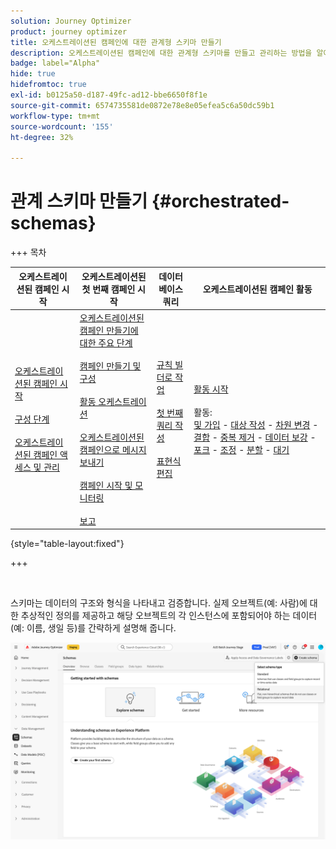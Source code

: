 ```yaml
---
solution: Journey Optimizer
product: journey optimizer
title: 오케스트레이션된 캠페인에 대한 관계형 스키마 만들기
description: 오케스트레이션된 캠페인에 대한 관계형 스키마를 만들고 관리하는 방법을 알아봅니다
badge: label="Alpha"
hide: true
hidefromtoc: true
exl-id: b0125a50-d187-49fc-ad12-bbe6650f8f1e
source-git-commit: 6574735581de0872e78e8e05efea5c6a50dc59b1
workflow-type: tm+mt
source-wordcount: '155'
ht-degree: 32%

---
```


# 관계 스키마 만들기 {#orchestrated-schemas}

+++ 목차

| 오케스트레이션된 캠페인 시작 | 오케스트레이션된 첫 번째 캠페인 시작 | 데이터베이스 쿼리 | 오케스트레이션된 캠페인 활동 |
|---|---|---|---|
| [오케스트레이션된 캠페인 시작](gs-orchestrated-campaigns.md)<br/><br/>[구성 단계](configuration-steps.md)<br/><br/>[오케스트레이션된 캠페인 액세스 및 관리](access-manage-orchestrated-campaigns.md) | [오케스트레이션된 캠페인 만들기에 대한 주요 단계](gs-campaign-creation.md)<br/><br/>[캠페인 만들기 및 구성](create-orchestrated-campaign.md)<br/><br/>[활동 오케스트레이션](orchestrate-activities.md)<br/><br/>[오케스트레이션된 캠페인으로 메시지 보내기](send-messages.md)<br/><br/>[캠페인 시작 및 모니터링](start-monitor-campaigns.md)<br/><br/>[보고](reporting-campaigns.md) | [규칙 빌더로 작업](orchestrated-rule-builder.md)<br/><br/>[첫 번째 쿼리 작성](build-query.md)<br/><br/>[표현식 편집](edit-expressions.md) | [활동 시작](activities/about-activities.md)<br/><br/>활동:<br/>[및 가입](activities/and-join.md) - [대상 작성](activities/build-audience.md) - [차원 변경](activities/change-dimension.md) - [결합](activities/combine.md) - [중복 제거](activities/deduplication.md) - [데이터 보강](activities/enrichment.md) - [포크](activities/fork.md) - [조정](activities/reconciliation.md) - [분할](activities/split.md) - [대기](activities/wait.md) |

{style="table-layout:fixed"}

+++

<br/>

스키마는 데이터의 구조와 형식을 나타내고 검증합니다. 실제 오브젝트(예: 사람)에 대한 추상적인 정의를 제공하고 해당 오브젝트의 각 인스턴스에 포함되어야 하는 데이터(예: 이름, 생일 등)를 간략하게 설명해 줍니다.

![관계형 옵션이 선택된 스키마 만들기 단추](assets/create-relational-schema.png)
